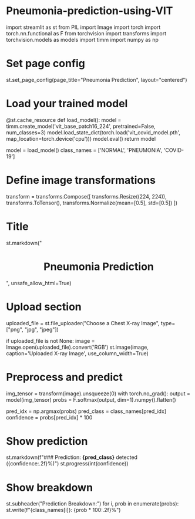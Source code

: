 # Pneumonia-prediction-using-VIT
import streamlit as st
from PIL import Image
import torch
import torch.nn.functional as F
from torchvision import transforms
import torchvision.models as models
import timm 
import numpy as np

# Set page config
st.set_page_config(page_title="Pneumonia Prediction", layout="centered")

# Load your trained model
@st.cache_resource
def load_model():
    model = timm.create_model('vit_base_patch16_224', pretrained=False, num_classes=3)
    model.load_state_dict(torch.load('vit_covid_model.pth', map_location=torch.device('cpu')))
    model.eval()
    return model

model = load_model()
class_names = ['NORMAL', 'PNEUMONIA', 'COVID-19']

# Define image transformations
transform = transforms.Compose([
    transforms.Resize((224, 224)),
    transforms.ToTensor(),
    transforms.Normalize(mean=[0.5], std=[0.5])
])

# Title
st.markdown("<h1 style='text-align: center;'>Pneumonia Prediction</h1>", unsafe_allow_html=True)

# Upload section
uploaded_file = st.file_uploader("Choose a Chest X-ray Image", type=["png", "jpg", "jpeg"])

if uploaded_file is not None:
    image = Image.open(uploaded_file).convert('RGB')
    st.image(image, caption='Uploaded X-ray Image', use_column_width=True)

# Preprocess and predict
img_tensor = transform(image).unsqueeze(0)
with torch.no_grad():
    output = model(img_tensor)
    probs = F.softmax(output, dim=1).numpy().flatten()
    
pred_idx = np.argmax(probs)
pred_class = class_names[pred_idx]
confidence = probs[pred_idx] * 100

# Show prediction
st.markdown(f"### Prediction: **{pred_class}** detected ({confidence:.2f}%)")
st.progress(int(confidence))

# Show breakdown
st.subheader("Prediction Breakdown:")
for i, prob in enumerate(probs):
    st.write(f"{class_names[i]}: {prob * 100:.2f}%")
